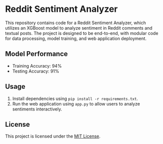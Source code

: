 # Reddit Sentiment Analyzer

This repository contains code for a Reddit Sentiment Analyzer, which utilizes an XGBoost model to analyze sentiment in Reddit comments and textual posts. The project is designed to be end-to-end, with modular code for data processing, model training, and web application deployment.

## Model Performance

- Training Accuracy: 94%
- Testing Accuracy: 91%

## Usage

1. Install dependencies using `pip install -r requirements.txt`.
2. Run the web application using `app.py` to allow users to analyze sentiments interactively.

## License

This project is licensed under the [MIT License](LICENSE).
